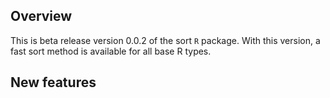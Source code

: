 
## Overview

This is beta release version 0.0.2 of the sort `R` package. With this version, a fast sort method is available for all
base R types.

## New features


